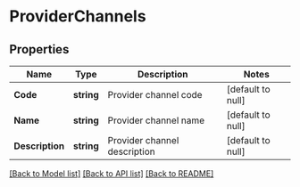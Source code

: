 # ProviderChannels

## Properties
Name | Type | Description | Notes
------------ | ------------- | ------------- | -------------
**Code** | **string** | Provider channel code | [default to null]
**Name** | **string** | Provider channel name | [default to null]
**Description** | **string** | Provider channel description | [default to null]

[[Back to Model list]](../README.md#documentation-for-models) [[Back to API list]](../README.md#documentation-for-api-endpoints) [[Back to README]](../README.md)

